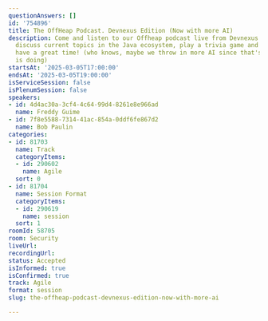 ```yaml
---
questionAnswers: []
id: '754896'
title: The OffHeap Podcast. Devnexus Edition (Now with more AI)
description: Come and listen to our Offheap podcast live from Devnexus where we'll
  discuss current topics in the Java ecosystem, play a trivia game and in general
  have a great time! (who knows, maybe we throw in more AI since that's what everyone
  is doing)
startsAt: '2025-03-05T17:00:00'
endsAt: '2025-03-05T19:00:00'
isServiceSession: false
isPlenumSession: false
speakers:
- id: 4d4ac30a-3cf4-4c64-99d4-8261e8e966ad
  name: Freddy Guime
- id: 7f8e5588-7314-41ac-854a-0ddf6fe867d2
  name: Bob Paulin
categories:
- id: 81703
  name: Track
  categoryItems:
  - id: 290602
    name: Agile
  sort: 0
- id: 81704
  name: Session Format
  categoryItems:
  - id: 290619
    name: session
  sort: 1
roomId: 58705
room: Security
liveUrl:
recordingUrl:
status: Accepted
isInformed: true
isConfirmed: true
track: Agile
format: session
slug: the-offheap-podcast-devnexus-edition-now-with-more-ai

---
```

